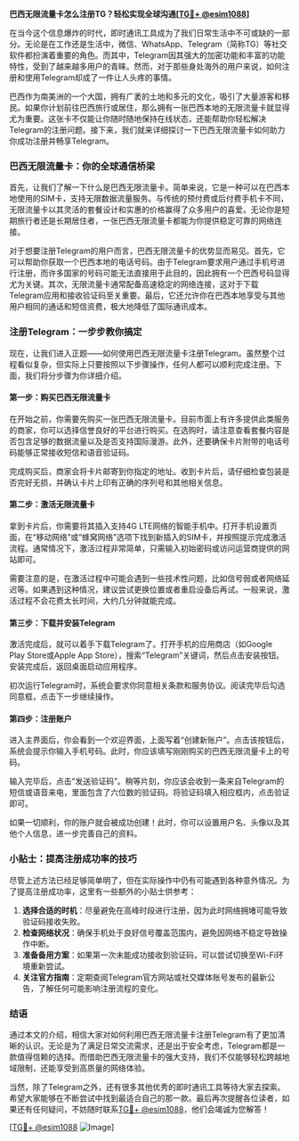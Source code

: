 **巴西无限流量卡怎么注册TG？轻松实现全球沟通[[TG💪+ @esim1088](https://t.me/s/esim1088)]**

在当今这个信息爆炸的时代，即时通讯工具成为了我们日常生活中不可或缺的一部分。无论是在工作还是生活中，微信、WhatsApp、Telegram（简称TG）等社交软件都扮演着重要的角色。而其中，Telegram因其强大的加密功能和丰富的功能特性，受到了越来越多用户的青睐。然而，对于那些身处海外的用户来说，如何注册和使用Telegram却成了一件让人头疼的事情。

巴西作为南美洲的一个大国，拥有广袤的土地和多元的文化，吸引了大量游客和移民。如果你计划前往巴西旅行或居住，那么拥有一张巴西本地的无限流量卡就显得尤为重要。这张卡不仅能让你随时随地保持在线状态，还能帮助你轻松解决Telegram的注册问题。接下来，我们就来详细探讨一下巴西无限流量卡如何助力你成功注册并畅享Telegram。

### 巴西无限流量卡：你的全球通信桥梁

首先，让我们了解一下什么是巴西无限流量卡。简单来说，它是一种可以在巴西本地使用的SIM卡，支持无限数据流量服务。与传统的预付费或后付费手机卡不同，无限流量卡以其灵活的套餐设计和实惠的价格赢得了众多用户的喜爱。无论你是短期旅行者还是长期居住者，一张巴西无限流量卡都能为你提供稳定可靠的网络连接。

对于想要注册Telegram的用户而言，巴西无限流量卡的优势显而易见。首先，它可以帮助你获取一个巴西本地的电话号码。由于Telegram要求用户通过手机号进行注册，而许多国家的号码可能无法直接用于此目的，因此拥有一个巴西号码显得尤为关键。其次，无限流量卡通常配备高速稳定的网络连接，这对于下载Telegram应用和接收验证码至关重要。最后，它还允许你在巴西本地享受与其他用户相同的通话和短信资费，极大地降低了国际通讯成本。

### 注册Telegram：一步步教你搞定

现在，让我们进入正题——如何使用巴西无限流量卡注册Telegram。虽然整个过程看似复杂，但实际上只要按照以下步骤操作，任何人都可以顺利完成注册。下面，我们将分步骤为你详细介绍。

#### 第一步：购买巴西无限流量卡

在开始之前，你需要先购买一张巴西无限流量卡。目前市面上有许多提供此类服务的商家，你可以选择信誉良好的平台进行购买。在选购时，请注意查看套餐内容是否包含足够的数据流量以及是否支持国际漫游。此外，还要确保卡片附带的电话号码能够正常接收短信和语音验证码。

完成购买后，商家会将卡片邮寄到你指定的地址。收到卡片后，请仔细检查包装是否完好无损，并确认卡片上印有正确的序列号和其他相关信息。

#### 第二步：激活无限流量卡

拿到卡片后，你需要将其插入支持4G LTE网络的智能手机中。打开手机设置页面，在“移动网络”或“蜂窝网络”选项下找到新插入的SIM卡，并按照提示完成激活流程。通常情况下，激活过程非常简单，只需输入初始密码或访问运营商提供的网站即可。

需要注意的是，在激活过程中可能会遇到一些技术性问题，比如信号弱或者网络延迟等。如果遇到这种情况，建议尝试更换位置或者重启设备后再试。一般来说，激活过程不会花费太长时间，大约几分钟就能完成。

#### 第三步：下载并安装Telegram

激活完成后，就可以着手下载Telegram了。打开手机的应用商店（如Google Play Store或Apple App Store），搜索“Telegram”关键词，然后点击安装按钮。安装完成后，返回桌面启动应用程序。

初次运行Telegram时，系统会要求你同意相关条款和服务协议。阅读完毕后勾选同意框，点击下一步继续操作。

#### 第四步：注册账户

进入主界面后，你会看到一个欢迎界面，上面写着“创建新账户”。点击该按钮后，系统会提示你输入手机号码。此时，你应该填写刚刚购买的巴西无限流量卡上的号码。

输入完毕后，点击“发送验证码”。稍等片刻，你应该会收到一条来自Telegram的短信或语音来电，里面包含了六位数的验证码。将验证码填入相应框内，点击验证即可。

如果一切顺利，你的账户就会被成功创建！此时，你可以设置用户名、头像以及其他个人信息，进一步完善自己的资料。

### 小贴士：提高注册成功率的技巧

尽管上述方法已经足够简单明了，但在实际操作中仍有可能遇到各种意外情况。为了提高注册成功率，这里有一些额外的小贴士供参考：

1. **选择合适的时机**：尽量避免在高峰时段进行注册，因为此时网络拥堵可能导致验证码接收失败。
2. **检查网络状况**：确保手机处于良好信号覆盖范围内，避免因网络不稳定导致操作中断。
3. **准备备用方案**：如果第一次未能成功接收到验证码，可以尝试切换至Wi-Fi环境重新尝试。
4. **关注官方指南**：定期查阅Telegram官方网站或社交媒体账号发布的最新公告，了解任何可能影响注册流程的变化。

### 结语

通过本文的介绍，相信大家对如何利用巴西无限流量卡注册Telegram有了更加清晰的认识。无论是为了满足日常交流需求，还是出于安全考虑，Telegram都是一款值得信赖的选择。而借助巴西无限流量卡的强大支持，我们不仅能够轻松跨越地域限制，还能享受到高质量的网络体验。

当然，除了Telegram之外，还有很多其他优秀的即时通讯工具等待大家去探索。希望大家能够在不断尝试中找到最适合自己的那一款。最后再次提醒各位读者，如果还有任何疑问，不妨随时联系[TG💪+ @esim1088](https://t.me/s/esim1088)，他们会竭诚为您解答！

[[TG💪+ @esim1088](https://t.me/s/esim1088) ![Image](https://i.postimg.cc/4NQfJmqS/Snipaste-2025-05-13-00-14-12.png)]